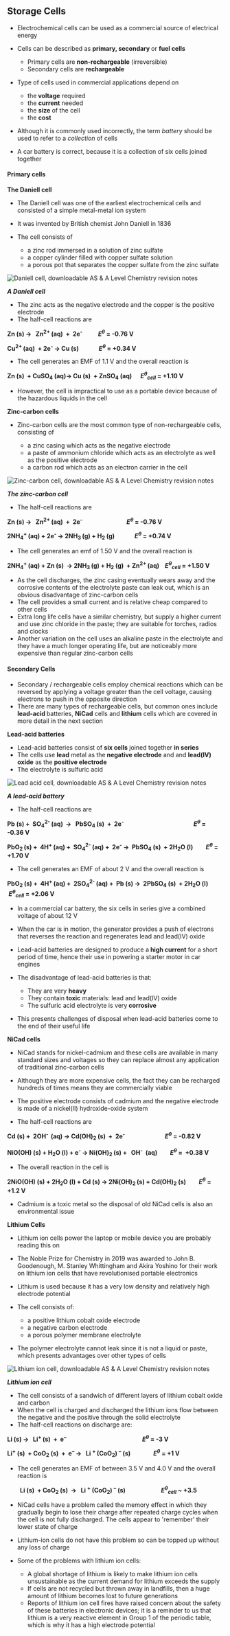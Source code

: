 Storage Cells
-------------

* Electrochemical cells can be used as a commercial source of electrical energy
* Cells can be described as <b>primary, secondary </b>or <b>fuel cells</b>

  + Primary cells are <b>non-rechargeable</b> (irreversible)
  + Secondary cells are <b>rechargeable</b>
* Type of cells used in commercial applications depend on

  + the<b> voltage</b> required
  + the <b>current</b> needed
  + the <b>size</b> of the cell
  + the <b>cost</b>
* Although it is commonly used incorrectly, the term *battery* should be used to refer to a *collection* of cells
* A car battery is correct, because it is a collection of six cells joined together

#### Primary cells

<b>The Daniell cell</b>

* The Daniell cell was one of the earliest electrochemical cells and consisted of a simple metal-metal ion system
* It was invented by British chemist John Daniell in 1836
* The cell consists of

  + a zinc rod immersed in a solution of zinc sulfate
  + a copper cylinder filled with copper sulfate solution
  + a porous pot that separates the copper sulfate from the zinc sulfate

![Daniell cell, downloadable AS & A Level Chemistry revision notes](5.4.4-Daniell-cell.png)

*<b>A Daniell cell</b>*

* The zinc acts as the negative electrode and the copper is the positive electrode
* The half-cell reactions are

<b>Zn (s) →   Zn</b><sup><b>2+ </b></sup><b>(aq)  +  2e</b><sup><b>-</b></sup><b>           </b>*<b>E</b>*<sup>*<b>θ</b>*</sup><b> = -0.76 V </b>

<b>Cu</b><sup><b>2+ </b></sup><b>(aq)  + 2e</b><sup><b>- </b></sup><b>→ Cu (s)              </b>*<b>E</b>*<sup>*<b>θ</b>*</sup><b> = +0.34 V</b>

* The cell generates an EMF of 1.1 V and the overall reaction is

<b>Zn (s)  + CuSO</b><sub><b>4</b></sub><b> (aq)→ Cu (s)  + ZnSO</b><sub><b>4</b></sub><b> (aq)      </b>*<b>E</b>*<sup>*<b>θ</b>*</sup><sub>*<b>cell</b>*</sub><b> = +1.10 V</b>

* However, the cell is impractical to use as a portable device because of the hazardous liquids in the cell

<b>Zinc-carbon cells</b>

* Zinc-carbon cells are the most common type of non-rechargeable cells, consisting of

  + a zinc casing which acts as the negative electrode
  + a paste of ammonium chloride which acts as an electrolyte as well as the positive electrode
  + a carbon rod which acts as an electron carrier in the cell

![Zinc-carbon cell, downloadable AS & A Level Chemistry revision notes](5.4.4-Zinc-carbon-cell.png)

*<b>The zinc-carbon cell</b>*

* The half-cell reactions are

<b>Zn (s) →   Zn</b><sup><b>2+ </b></sup><b>(aq)  +  2e</b><sup><b>-</b></sup><b>                               </b>*<b>E</b>*<sup>*<b>θ</b>*</sup><b> = -0.76 V </b>

<b>2NH</b><sub><b>4</b></sub><sup><b>+ </b></sup><b>(aq) + 2e</b><sup><b>- </b></sup><b>→ 2NH</b><sub><b>3 </b></sub><b>(g) + H</b><sub><b>2</b></sub><b> (g)              </b>*<b>E</b>*<sup>*<b>θ</b>*</sup><b> = +0.74 V</b>

* The cell generates an emf of 1.50 V and the overall reaction is

<b>2NH</b><sub><b>4</b></sub><sup><b>+ </b></sup><b>(aq) + Zn (s)  → 2NH</b><sub><b>3 </b></sub><b>(g) + H</b><sub><b>2</b></sub><b> (g)  + Zn</b><sup><b>2+ </b></sup><b>(aq)    </b>*<b>E</b>*<sup>*<b>θ</b>*</sup><sub>*<b>cell</b>*</sub><b> = +1.50 V</b>

* As the cell discharges, the zinc casing eventually wears away and the corrosive contents of the electrolyte paste can leak out, which is an obvious disadvantage of zinc-carbon cells
* The cell provides a small current and is relative cheap compared to other cells
* Extra long life cells have a similar chemistry, but supply a higher current and use zinc chloride in the paste; they are suitable for torches, radios and clocks
* Another variation on the cell uses an alkaline paste in the electrolyte and they have a much longer operating life, but are noticeably more expensive than regular zinc-carbon cells

#### Secondary Cells

* Secondary / rechargeable cells employ chemical reactions which can be reversed by applying a voltage greater than the cell voltage, causing electrons to push in the opposite direction
* There are many types of rechargeable cells, but common ones include<b> lead-acid </b>batteries, <b>NiCad</b> cells and <b>lithium</b> cells which are covered in more detail in the next section

<b>Lead-acid batteries</b>

* Lead-acid batteries consist of <b>six cells</b> joined together <b>in series</b>
* The cells use <b>lead</b> metal as the<b> negative electrode</b> and and <b>lead(IV) oxide</b> as the <b>positive electrode</b>
* The electrolyte is sulfuric acid

![Lead acid cell, downloadable AS & A Level Chemistry revision notes](5.4.4-Lead-acid-cell.png)

*<b>A lead-acid battery</b>*

* The half-cell reactions are

<b>Pb (s) +  SO</b><sub><b>4</b></sub><sup><b>2- </b></sup><b>(aq) </b><sup><b> </b></sup><b>→   PbSO</b><sub><b>4</b></sub><sup><b> </b></sup><b>(s)  +  2e</b><sup><b>-</b></sup><b>                                                 </b>*<b>E</b>*<sup>*<b>θ</b>*</sup><b> = -0.36 V </b>

<b>PbO</b><sub><b>2</b></sub><sup><b> </b></sup><b>(s) +  4H</b><sup><b>+ </b></sup><b>(aq) +  SO</b><sub><b>4</b></sub><sup><b>2- </b></sup><b>(aq) +  2e</b><sup><b>-</b></sup><b> →  PbSO</b><sub><b>4</b></sub><b> (s)  + 2H</b><sub><b>2</b></sub><b>O (l)         </b>*<b>E</b>*<sup>*<b>θ</b>*</sup><b> = +1.70 V</b>

* The cell generates an EMF of about 2 V and the overall reaction is

<b>PbO</b><sub><b>2</b></sub><b> (s) +  4H</b><sup><b>+ </b></sup><b>(aq) +  2SO</b><sub><b>4</b></sub><sup><b>2- </b></sup><b>(aq) +  Pb (s) →  2PbSO</b><sub><b>4</b></sub><b> (s)  + 2H</b><sub><b>2</b></sub><b>O (l)       </b>*<b>E</b>*<sup>*<b>θ</b>*</sup><sub>*<b>cell</b>*</sub><b> = +2.06 V</b>

* In a commercial car battery, the six cells in series give a combined voltage of about 12 V
* When the car is in motion, the generator provides a push of electrons that reverses the reaction and regenerates lead and lead(IV) oxide
* Lead-acid batteries are designed to produce a<b> high current</b> for a short period of time, hence their use in powering a starter motor in car engines
* The disadvantage of lead-acid batteries is that:

  + They are very <b>heavy</b>
  + They contain <b>toxic</b> materials: lead and lead(IV) oxide
  + The sulfuric acid electrolyte is very<b> corrosive</b>
* This presents challenges of disposal when lead-acid batteries come to the end of their useful life

<b>NiCad cells</b>

* NiCad stands for nickel-cadmium and these cells are available in many standard sizes and voltages so they can replace almost any application of traditional zinc-carbon cells
* Although they are more expensive cells, the fact they can be recharged hundreds of times means they are commercially viable
* The positive electrode consists of cadmium and the negative electrode is made of a nickel(II) hydroxide-oxide system

* The half-cell reactions are

<b>Cd (s) +  2OH</b><sup><b>-  </b></sup><b>(aq) → Cd(OH)</b><sub><b>2</b></sub><b> (s)  +  2e</b><sup><b>-</b></sup><b>                            </b>*<b>E</b>*<sup>*<b>θ</b>*</sup><b> = -0.82 V </b>

<b>NiO(OH) (s) + H</b><sub><b>2</b></sub><b>O (l) + e</b><sup><b>- </b></sup><b>→ Ni(OH)</b><sub><b>2 </b></sub><b>(s) +   OH</b><sup><b>-</b></sup><b>  (aq)         </b>*<b>E</b>*<sup>*<b>θ</b>*</sup><b> =  +0.38 V</b>

* The overall reaction in the cell is

<b>2NiO(OH) (s) + 2H</b><sub><b>2</b></sub><b>O (l) + Cd (s) → 2Ni(OH)</b><sub><b>2 </b></sub><b>(s) + Cd(OH)</b><sub><b>2</b></sub><b> (s)         </b>*<b>E</b>*<sup>*<b>θ</b>*</sup><b> = +1.2 V</b>

* Cadmium is a toxic metal so the disposal of old NiCad cells is also an environmental issue

<b>Lithium Cells</b>

* Lithium ion cells power the laptop or mobile device you are probably reading this on
* The Noble Prize for Chemistry in 2019 was awarded to John B. Goodenough, M. Stanley Whittingham and Akira Yoshino for their work on lithium ion cells that have revolutionised portable electronics
* Lithium is used because it has a very low density and relatively high electrode potential
* The cell consists of:

  + a positive lithium cobalt oxide electrode
  + a negative carbon electrode
  + a porous polymer membrane electrolyte
* The polymer electrolyte cannot leak since it is not a liquid or paste, which presents advantages over other types of cells

![Lithium ion cell, downloadable AS & A Level Chemistry revision notes](5.4.5-Lithium-ion-cell.png)

*<b>Lithium ion cell</b>*

* The cell consists of a sandwich of different layers of lithium cobalt oxide and carbon
* When the cell is charged and discharged the lithium ions flow between the negative and the positive through the solid electrolyte
* The half-cell reactions on discharge are:

<b>Li (s) →   Li</b><sup><b>+ </b></sup><b>(s)  +  e</b><sup><b>–                                                                </b></sup>*<b>E</b>*<sup>*<b>θ</b>*</sup><b> = -3 V </b>

<b>Li</b><sup><b>+</b></sup><b> (s)  + CoO</b><sub><b>2</b></sub><b> (s)  +  e</b><sup><b>–</b></sup><b> →   Li </b><sup><b>+ </b></sup><b>(CoO</b><sub><b>2</b></sub><b>) </b><sup><b>–</b></sup><b> (s)                </b>*<b>E</b>*<sup>*<b>θ</b>*</sup><b> = +1 V</b>

* The cell generates an EMF of between 3.5 V and 4.0 V and the overall reaction is

<b>         Li (s)  + CoO</b><sub><b>2</b></sub><b> (s)  →   Li </b><sup><b>+ </b></sup><b>(CoO</b><sub><b>2</b></sub><b>) </b><sup><b>–</b></sup><b> (s)                         </b>*<b>E</b>*<sup>*<b>θ</b>*</sup><sub>*<b>cell</b>*</sub><b> ~ +3.5</b>

* NiCad cells have a problem called the memory effect in which they gradually begin to lose their charge after repeated charge cycles when the cell is not fully discharged. The cells appear to 'remember' their lower state of charge
* Lithium-ion cells do not have this problem so can be topped up without any loss of charge
* Some of the problems with lithium ion cells:

  + A global shortage of lithium is likely to make lithium ion cells unsustainable as the current demand for lithium exceeds the supply
  + If cells are not recycled but thrown away in landfills, then a huge amount of lithium becomes lost to future generations
  + Reports of lithium ion cell fires have raised concern about the safety of these batteries in electronic devices; it is a reminder to us that lithium is a very reactive element in Group 1 of the periodic table, which is why it has a high electrode potential